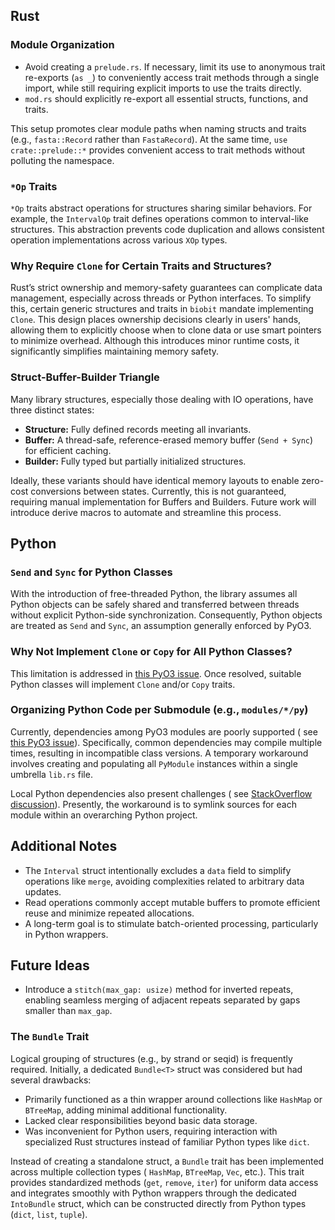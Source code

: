 ## Rust

### Module Organization

- Avoid creating a `prelude.rs`. If necessary, limit its use to anonymous trait re-exports (`as _`) to conveniently
  access trait methods through a single import, while still requiring explicit imports to use the traits directly.
- `mod.rs` should explicitly re-export all essential structs, functions, and traits.

This setup promotes clear module paths when naming structs and traits (e.g., `fasta::Record` rather than
`FastaRecord`). At the same time, `use crate::prelude::*` provides convenient access to trait methods without
polluting the namespace.

### `*Op` Traits

`*Op` traits abstract operations for structures sharing similar behaviors. For example, the `IntervalOp` trait defines
operations common to interval-like structures. This abstraction prevents code duplication and allows consistent
operation implementations across various `XOp` types.

### Why Require `Clone` for Certain Traits and Structures?

Rust’s strict ownership and memory-safety guarantees can complicate data management, especially across threads or Python
interfaces. To simplify this, certain generic structures and traits in `biobit` mandate implementing `Clone`. This
design places ownership decisions clearly in users' hands, allowing them to explicitly choose when to clone data or use
smart pointers to minimize overhead. Although this introduces minor runtime costs, it significantly simplifies
maintaining memory safety.

### Struct-Buffer-Builder Triangle

Many library structures, especially those dealing with IO operations, have three distinct states:

- **Structure:** Fully defined records meeting all invariants.
- **Buffer:** A thread-safe, reference-erased memory buffer (`Send + Sync`) for efficient caching.
- **Builder:** Fully typed but partially initialized structures.

Ideally, these variants should have identical memory layouts to enable zero-cost conversions between states. Currently,
this is not guaranteed, requiring manual implementation for Buffers and Builders. Future work will introduce derive
macros to automate and streamline this process.

## Python

### `Send` and `Sync` for Python Classes

With the introduction of free-threaded Python, the library assumes all Python objects can be safely shared and
transferred between threads without explicit Python-side synchronization. Consequently, Python objects are treated as
`Send` and `Sync`, an assumption generally enforced by PyO3.

### Why Not Implement `Clone` or `Copy` for All Python Classes?

This limitation is addressed in [this PyO3 issue](https://github.com/PyO3/pyo3/issues/4337). Once resolved, suitable
Python classes will implement `Clone` and/or `Copy` traits.

### Organizing Python Code per Submodule (e.g., `modules/*/py`)

Currently, dependencies among PyO3 modules are poorly supported (
see [this PyO3 issue](https://github.com/PyO3/pyo3/issues/1444)). Specifically, common dependencies may compile multiple
times, resulting in incompatible class versions. A temporary workaround involves creating and populating all `PyModule`
instances within a single umbrella `lib.rs` file.

Local Python dependencies also present challenges (
see [StackOverflow discussion](https://stackoverflow.com/questions/75159453/specifying-local-relative-dependency-in-pyproject-toml)).
Presently, the workaround is to symlink sources for each module within an overarching Python project.

## Additional Notes

- The `Interval` struct intentionally excludes a `data` field to simplify operations like `merge`, avoiding complexities
  related to arbitrary data updates.
- Read operations commonly accept mutable buffers to promote efficient reuse and minimize repeated allocations.
- A long-term goal is to stimulate batch-oriented processing, particularly in Python wrappers.

## Future Ideas

- Introduce a `stitch(max_gap: usize)` method for inverted repeats, enabling seamless merging of adjacent repeats
  separated by gaps smaller than `max_gap`.

### The `Bundle` Trait

Logical grouping of structures (e.g., by strand or seqid) is frequently required. Initially, a dedicated `Bundle<T>`
struct was considered but had several drawbacks:

- Primarily functioned as a thin wrapper around collections like `HashMap` or `BTreeMap`, adding minimal additional
  functionality.
- Lacked clear responsibilities beyond basic data storage.
- Was inconvenient for Python users, requiring interaction with specialized Rust structures instead of familiar Python
  types like `dict`.

Instead of creating a standalone struct, a `Bundle` trait has been implemented across multiple collection types (
`HashMap`, `BTreeMap`, `Vec`, etc.). This trait provides standardized methods (`get`, `remove`, `iter`) for uniform data
access and integrates smoothly with Python wrappers through the dedicated `IntoBundle` struct, which can be constructed
directly from Python types (`dict`, `list`, `tuple`).
